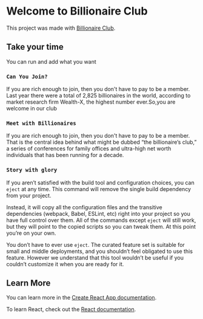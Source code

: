 # Welcome to Billionaire Club

This project was made with [Billionaire Club](https://eager-noether-4f6d10.netlify.app/).

## Take your time

 You can run and add what you want

### `Can You Join?`

If you are rich enough to join, then you don't have to pay to be a member. Last year there were a total of 2,825 billionaires in the world, according to market research firm Wealth-X, the highest number ever.So,you are welcome in our club

### `Meet with Billionaires`

If you are rich enough to join, then you don't have to pay to be a member. That is the central idea behind what might be dubbed “the billionaire’s club,” a series of conferences for family offices and ultra-high net worth individuals that has been running for a decade.

### `Story with glory`

If you aren’t satisfied with the build tool and configuration choices, you can `eject` at any time. This command will remove the single build dependency from your project.

Instead, it will copy all the configuration files and the transitive dependencies (webpack, Babel, ESLint, etc) right into your project so you have full control over them. All of the commands except `eject` will still work, but they will point to the copied scripts so you can tweak them. At this point you’re on your own.

You don’t have to ever use `eject`. The curated feature set is suitable for small and middle deployments, and you shouldn’t feel obligated to use this feature. However we understand that this tool wouldn’t be useful if you couldn’t customize it when you are ready for it.

## Learn More

You can learn more in the [Create React App documentation](https://facebook.github.io/create-react-app/docs/getting-started).

To learn React, check out the [React documentation](https://reactjs.org/).


